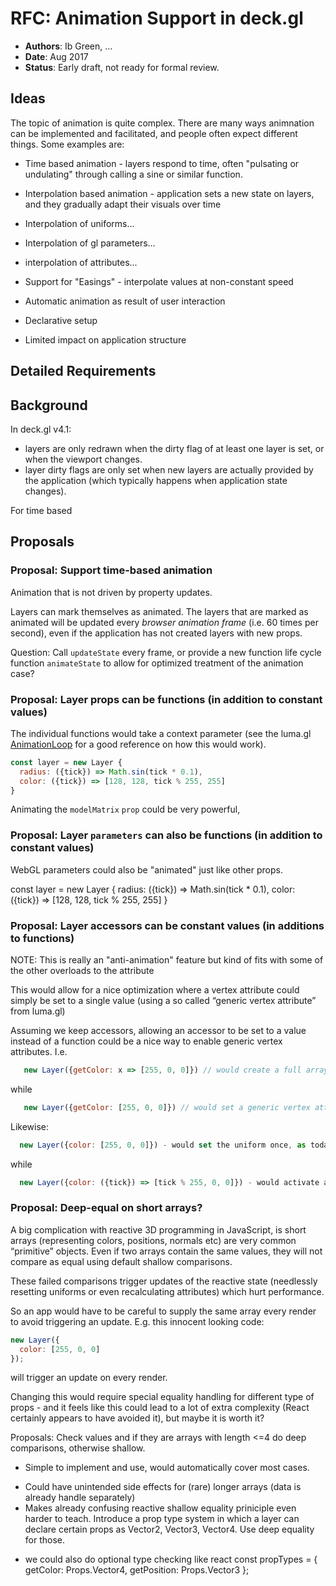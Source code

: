 # RFC: Animation Support in deck.gl

* **Authors**: Ib Green, ...
* **Date**: Aug 2017
* **Status**: Early draft, not ready for formal review.


## Ideas

The topic of animation is quite complex. There are many ways animnation can be implemented and facilitated, and people often expect different things. Some examples are:

* Time based animation - layers respond to time, often "pulsating or undulating" through calling a sine or similar function.
* Interpolation based animation - application sets a new state on layers, and they gradually adapt their visuals over time
* Interpolation of uniforms...
* Interpolation of gl parameters...
* interpolation of attributes...
* Support for "Easings" - interpolate values at non-constant speed

* Automatic animation as result of user interaction
* Declarative setup
* Limited impact on application structure


## Detailed Requirements

## Background

In deck.gl v4.1:
* layers are only redrawn when the dirty flag of at least one layer is set, or when the viewport changes.
* layer dirty flags are only set when new layers are actually provided by the application (which typically happens when application state changes).

For time based


## Proposals

### Proposal: Support time-based animation

Animation that is not driven by property updates.

Layers can mark themselves as animated. The layers that are marked as animated will be updated every *browser animation frame* (i.e. 60 times per second), even if the application has not created layers with new props.



Question: Call `updateState` every frame, or provide a new function life cycle function `animateState` to allow for optimized treatment of the animation case?


### Proposal: Layer props can be functions (in addition to constant values)

The individual functions would take a context parameter (see the luma.gl [AnimationLoop](https://uber.github.io/luma.gl/#/documentation/api-reference/animation-loop) for a good reference on how this would work).

```js
const layer = new Layer {
  radius: ({tick}) => Math.sin(tick * 0.1),
  color: ({tick}) => [128, 128, tick % 255, 255]
}
```

Animating the `modelMatrix` `prop` could be very powerful, 


### Proposal: Layer `parameters` can also be functions (in addition to constant values)

WebGL parameters could also be "animated" just like other props.

const layer = new Layer {
  radius: ({tick}) => Math.sin(tick * 0.1),
  color: ({tick}) => [128, 128, tick % 255, 255]
}




### Proposal: Layer accessors can be constant values (in additions to functions)

NOTE: This is really an "anti-animation" feature but kind of fits with some of the other overloads to the attribute

This would allow for a nice optimization where a vertex attribute could simply be set to a single value (using a so called “generic vertex attribute” from luma.gl)

Assuming we keep accessors, allowing an accessor to be set to a value instead of a function could be a nice way to enable generic vertex attributes. I.e.
```js
   new Layer({getColor: x => [255, 0, 0]}) // would create a full array/WebGLBuffer with colors, each set to [255, 0, 0], just like today
```
while
```js
   new Layer({getColor: [255, 0, 0]}) // would set a generic vertex attribute (one value shared by all verts, not allocating any array/buffers at all)
```

Likewise:
```js
  new Layer({color: [255, 0, 0]}) - would set the uniform once, as today
```
while
```js
  new Layer({color: ({tick}) => [tick % 255, 0, 0]}) - would activate animation of this layer and update this prop every frame with an incremented tick value.
```


### Proposal: Deep-equal on short arrays?

A big complication with reactive 3D programming in JavaScript, is short arrays (representing colors, positions, normals etc) are very common “primitive” objects. Even if two arrays contain the same values, they will not compare as equal using default shallow comparisons.

These failed comparisons trigger updates of the reactive state (needlessly resetting uniforms or even recalculating attributes) which hurt performance.

So an app would have to be careful to supply the same array every render to avoid triggering an update. E.g. this innocent looking code:

```js
new Layer({
  color: [255, 0, 0]
});
```

will trigger an update on every render.

Changing this would require special equality handling for different type of props - and it feels like this could lead to a lot of extra complexity (React certainly appears to have avoided it), but maybe it is worth it?

Proposals:
Check values and if they are arrays with length <=4 do deep comparisons, otherwise shallow.
+ Simple to implement and use, would automatically cover most cases.
- Could have unintended side effects for (rare) longer arrays (data is already handle separately)
- Makes already confusing reactive shallow equality priniciple even harder to teach.
Introduce a prop type system in which a layer can declare certain props as Vector2, Vector3, Vector4. Use deep equality for those.
+ we could also do optional type checking like react
const propTypes = {
   getColor: Props.Vector4,
   getPosition: Props.Vector3
};
